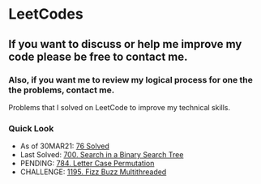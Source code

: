 # LeetCodes
## If you want to discuss or help me improve my code please be free to contact me.
### Also, if you want me to review my logical process for one the the problems, contact me.

Problems that I solved on LeetCode to improve my technical skills.

### Quick Look
- As of 30MAR21: [76 Solved](https://leetcode.com/joeslee94/)
- Last Solved: [700. Search in a Binary Search Tree](https://leetcode.com/problems/search-in-a-binary-search-tree/)
- PENDING: [784. Letter Case Permutation](https://leetcode.com/problems/letter-case-permutation/)
- CHALLENGE: [1195. Fizz Buzz Multithreaded](https://leetcode.com/problems/fizz-buzz-multithreaded/)
